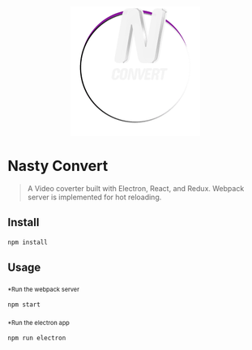 <br/>

<html>
    <div align="center">
        <img src='convert/src/assets/nasty_convert.png'>
    </div>
</html>

# Nasty Convert

> A Video coverter built with Electron, React, and Redux. Webpack server is implemented for hot reloading.

## Install

```bash
npm install
```

## Usage

<sub>\*Run the webpack server</sub>

```bash
npm start
```

<sub>\*Run the electron app</sub>

```bash
npm run electron
```
